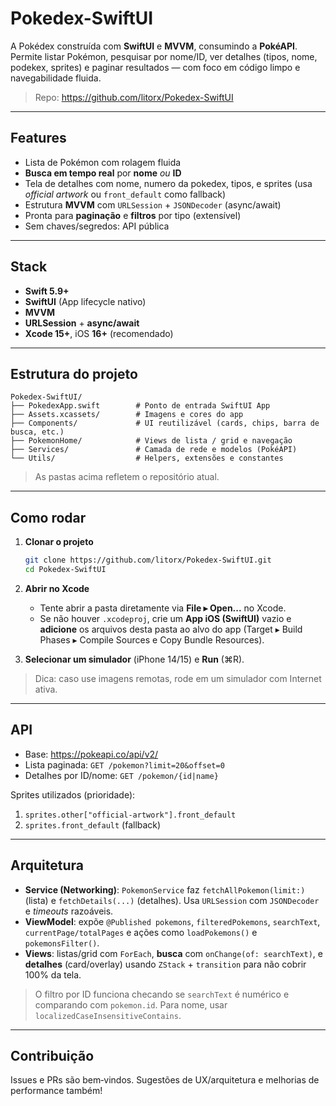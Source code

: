 # Pokedex-SwiftUI

A Pokédex construída com **SwiftUI** e **MVVM**, consumindo a **PokéAPI**. Permite listar Pokémon, pesquisar por nome/ID, ver detalhes (tipos, nome, podekex, sprites) e paginar resultados — com foco em código limpo e navegabilidade fluida.

> Repo: https://github.com/litorx/Pokedex-SwiftUI

---

##  Features

- Lista de Pokémon com rolagem fluida
- **Busca em tempo real** por **nome** *ou* **ID**
- Tela de detalhes com nome, numero da pokedex, tipos, e sprites (usa *official artwork* ou `front_default` como fallback)
- Estrutura **MVVM** com `URLSession` + `JSONDecoder` (async/await)
- Pronta para **paginação** e **filtros** por tipo (extensível)
- Sem chaves/segredos: API pública

---

##  Stack

- **Swift 5.9+**
- **SwiftUI** (App lifecycle nativo)
- **MVVM**
- **URLSession** + **async/await**
- **Xcode 15+**, iOS **16+** (recomendado)

---

##  Estrutura do projeto

```
Pokedex-SwiftUI/
├── PokedexApp.swift        # Ponto de entrada SwiftUI App
├── Assets.xcassets/        # Imagens e cores do app
├── Components/             # UI reutilizável (cards, chips, barra de busca, etc.)
├── PokemonHome/            # Views de lista / grid e navegação
├── Services/               # Camada de rede e modelos (PokéAPI)
└── Utils/                  # Helpers, extensões e constantes
```
> As pastas acima refletem o repositório atual.

---

##  Como rodar

1. **Clonar o projeto**
   ```bash
   git clone https://github.com/litorx/Pokedex-SwiftUI.git
   cd Pokedex-SwiftUI
   ```

2. **Abrir no Xcode**
   - Tente abrir a pasta diretamente via **File ▸ Open...** no Xcode.
   - Se não houver `.xcodeproj`, crie um **App iOS (SwiftUI)** vazio e **adicione** os arquivos desta pasta ao alvo do app (Target ▸ Build Phases ▸ Compile Sources e Copy Bundle Resources).

3. **Selecionar um simulador** (iPhone 14/15) e **Run** (⌘R).

> Dica: caso use imagens remotas, rode em um simulador com Internet ativa.

---

##  API

- Base: https://pokeapi.co/api/v2/
- Lista paginada: `GET /pokemon?limit=20&offset=0`
- Detalhes por ID/nome: `GET /pokemon/{id|name}`

Sprites utilizados (prioridade):
1) `sprites.other["official-artwork"].front_default`
2) `sprites.front_default` (fallback)

---

##  Arquitetura 

- **Service (Networking)**: `PokemonService` faz `fetchAllPokemon(limit:)` (lista) e `fetchDetails(...)` (detalhes). Usa `URLSession` com `JSONDecoder` e *timeouts* razoáveis.
- **ViewModel**: expõe `@Published pokemons`, `filteredPokemons`, `searchText`, `currentPage/totalPages` e ações como `loadPokemons()` e `pokemonsFilter()`.
- **Views**: listas/grid com `ForEach`, **busca** com `onChange(of: searchText)`, e **detalhes** (card/overlay) usando `ZStack` + `transition` para não cobrir 100% da tela.

> O filtro por ID funciona checando se `searchText` é numérico e comparando com `pokemon.id`. Para nome, usar `localizedCaseInsensitiveContains`.

---


##  Contribuição

Issues e PRs são bem‑vindos. Sugestões de UX/arquitetura e melhorias de performance também!
